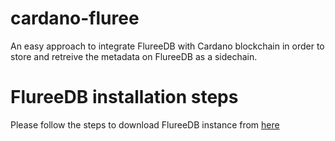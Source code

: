 # cardano-fluree

An easy approach to integrate FlureeDB with Cardano blockchain in order to store and retreive the metadata on FlureeDB as a sidechain.

# FlureeDB installation steps
Please follow the steps to download FlureeDB instance from [here](https://docs.flur.ee/docs/1.0.0/getting-started/installation)


